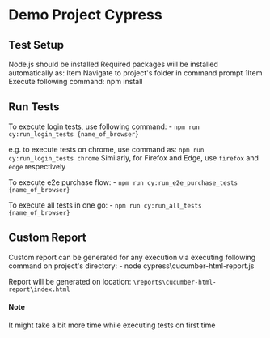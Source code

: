 # Demo Project Cypress

## Test Setup

Node.js should be installed 
Required packages will be installed automatically as:
    Item Navigate to project's folder in command prompt
    1Item Execute following command:
        npm install 

## Run Tests

To execute login tests, use following command:
    - `npm run cy:run_login_tests {name_of_browser}`
    
e.g. to execute tests on chrome, use command as: `npm run cy:run_login_tests chrome`
Similarly, for Firefox and Edge, use `firefox` and `edge` respectively


To execute e2e purchase flow:
    - `npm run cy:run_e2e_purchase_tests {name_of_browser}`

To execute all tests in one go:
    - `npm run cy:run_all_tests {name_of_browser}`

## Custom Report

Custom report can be generated for any execution via executing following command on project's directory:
    - node cypress\cucumber-html-report.js

Report will be generated on location: `\reports\cucumber-html-report\index.html`

#### Note
It might take a bit more time while executing tests on first time
